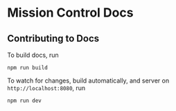 # Mission Control Docs

## Contributing to Docs

To build docs, run

```
npm run build
```

To watch for changes, build automatically, and server on `http://localhost:8080`, run

```
npm run dev
```